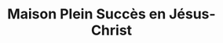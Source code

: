 ---
title: "Maison Plein Succès en Jésus-Christ"
url: /kinshasa/maison-plein-succes-en-jesus-christ/
shop: Kleidung
---